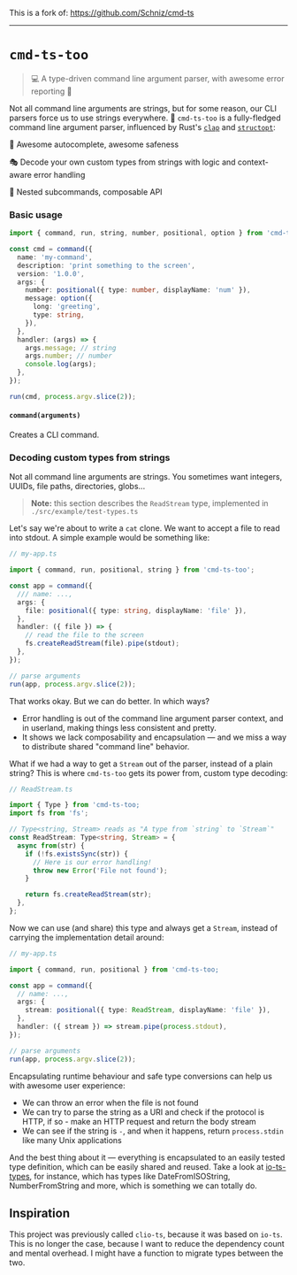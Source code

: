 This is a fork of: <https://github.com/Schniz/cmd-ts>

--------

# `cmd-ts-too`

> 💻 A type-driven command line argument parser, with awesome error reporting 🤤

Not all command line arguments are strings, but for some reason, our CLI parsers force us to use strings everywhere. 🤔 `cmd-ts-too` is a fully-fledged command line argument parser, influenced by Rust's [`clap`](https://github.com/clap-rs/clap) and [`structopt`](https://github.com/TeXitoi/structopt):

🤩 Awesome autocomplete, awesome safeness

🎭 Decode your own custom types from strings with logic and context-aware error handling

🌲 Nested subcommands, composable API

### Basic usage

```ts
import { command, run, string, number, positional, option } from 'cmd-ts-too';

const cmd = command({
  name: 'my-command',
  description: 'print something to the screen',
  version: '1.0.0',
  args: {
    number: positional({ type: number, displayName: 'num' }),
    message: option({
      long: 'greeting',
      type: string,
    }),
  },
  handler: (args) => {
    args.message; // string
    args.number; // number
    console.log(args);
  },
});

run(cmd, process.argv.slice(2));
```

#### `command(arguments)`

Creates a CLI command.

### Decoding custom types from strings

Not all command line arguments are strings. You sometimes want integers, UUIDs, file paths, directories, globs...

> **Note:** this section describes the `ReadStream` type, implemented in `./src/example/test-types.ts`

Let's say we're about to write a `cat` clone. We want to accept a file to read into stdout. A simple example would be something like:

```ts
// my-app.ts

import { command, run, positional, string } from 'cmd-ts-too';

const app = command({
  /// name: ...,
  args: {
    file: positional({ type: string, displayName: 'file' }),
  },
  handler: ({ file }) => {
    // read the file to the screen
    fs.createReadStream(file).pipe(stdout);
  },
});

// parse arguments
run(app, process.argv.slice(2));
```

That works okay. But we can do better. In which ways?

- Error handling is out of the command line argument parser context, and in userland, making things less consistent and pretty.
- It shows we lack composability and encapsulation — and we miss a way to distribute shared "command line" behavior.

What if we had a way to get a `Stream` out of the parser, instead of a plain string? This is where `cmd-ts-too` gets its power from, custom type decoding:

```ts
// ReadStream.ts

import { Type } from 'cmd-ts-too;
import fs from 'fs';

// Type<string, Stream> reads as "A type from `string` to `Stream`"
const ReadStream: Type<string, Stream> = {
  async from(str) {
    if (!fs.existsSync(str)) {
      // Here is our error handling!
      throw new Error('File not found');
    }

    return fs.createReadStream(str);
  },
};
```

Now we can use (and share) this type and always get a `Stream`, instead of carrying the implementation detail around:

```ts
// my-app.ts

import { command, run, positional } from 'cmd-ts-too;

const app = command({
  // name: ...,
  args: {
    stream: positional({ type: ReadStream, displayName: 'file' }),
  },
  handler: ({ stream }) => stream.pipe(process.stdout),
});

// parse arguments
run(app, process.argv.slice(2));
```

Encapsulating runtime behaviour and safe type conversions can help us with awesome user experience:

- We can throw an error when the file is not found
- We can try to parse the string as a URI and check if the protocol is HTTP, if so - make an HTTP request and return the body stream
- We can see if the string is `-`, and when it happens, return `process.stdin` like many Unix applications

And the best thing about it — everything is encapsulated to an easily tested type definition, which can be easily shared and reused. Take a look at [io-ts-types](https://github.com/gcanti/io-ts-types), for instance, which has types like DateFromISOString, NumberFromString and more, which is something we can totally do.

## Inspiration

This project was previously called `clio-ts`, because it was based on `io-ts`. This is no longer the case, because I want to reduce the dependency count and mental overhead. I might have a function to migrate types between the two.
